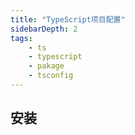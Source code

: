 ```yaml
---
title: "TypeScript项目配置"
sidebarDepth: 2
tags: 
    - ts
    - typescript
    - pakage
    - tsconfig
---
```



## 安装
